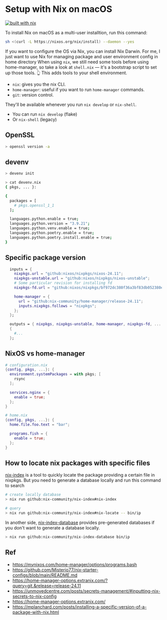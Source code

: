 # Setup with Nix on macOS

[![built with nix](https://builtwithnix.org/badge.svg)](https://builtwithnix.org)

To install Nix on macOS as a multi-user installtion, run this command:

```bash
sh <(curl -L https://nixos.org/nix/install) --daemon --yes
```

If you want to configure the OS via Nix, you can install Nix Darwin. For me, I just want to use Nix for managing package and user environment config in home directory
When using `nix`, we still need some tools before using home-manager, so take a look at `shell.nix` — it's a bootstrap script to set up those tools.
👆 This adds tools to your shell environment.

- `nix`: gives you the nix CLI.
- `home-manager`: useful if you want to run `home-manager` commands.
- `git`: version control.

They'll be available whenever you run `nix develop` or `nix-shell`.

- You can run `nix develop` (flake)
- Or `nix-shell` (legacy)

## OpenSSL

```bash
> openssl version -a
```

## devenv

```bash
> devenv init

> cat devenv.nix
{ pkgs, ... }:

{
  packages = [
    # pkgs.openssl_1_1
  ];

  languages.python.enable = true;
  languages.python.version = "3.9.21";
  languages.python.venv.enable = true;
  languages.python.poetry.enable = true;
  languages.python.poetry.install.enable = true;
}
```

## Specific package version

```nix
  inputs = {
    nixpkgs.url = "github:nixos/nixpkgs/nixos-24.11";
    nixpkgs-unstable.url = "github:nixos/nixpkgs/nixos-unstable";
    # Some particular revision for installing fd
    nixpkgs-fd.url = "github:nixos/nixpkgs/bf972dc380f36a3bf83db052380e55f0eaa7dcb6";

    home-manager = {
      url = "github:nix-community/home-manager/release-24.11";
      inputs.nixpkgs.follows = "nixpkgs";
    };
  };

```

```nix
  outputs = { nixpkgs, nixpkgs-unstable, home-manager, nixpkgs-fd, ... }:
  {
    #...
  };
```

## NixOS vs home-manager

```nix
# configuration.nix
{config, pkgs, ...}: {
  environment.systemPackages = with pkgs; [
    rsync
  ];

  services.nginx = {
    enable = true;
  };
}
```

```nix
# home.nix
{config, pkgs, ...}: {
  home.file.foo.text = "bar";

  programs.fish = {
    enable = true;
  };
}
```

##  How to locate nix packages with specific files

[nix-index](https://github.com/nix-community/nix-index) is a tool to quickly locate the package providing a certain file in nixpkgs. But you need to generate a database locally and run this command to search

```bash
# create locally database
> nix run github:nix-community/nix-index#nix-index

# query
> nix run github:nix-community/nix-index#nix-locate -- bin/ip
```

In another side, [nix-index-database](https://github.com/nix-community/nix-index-database) provides pre-generated databases if you don't want to generate a database locally.

```bash
> nix run github:nix-community/nix-index-database bin/ip
```

## Ref

- https://mynixos.com/home-manager/options/programs.bash
- https://github.com/Misterio77/nix-starter-configs/blob/main/README.md
- https://home-manager-options.extranix.com/?query=git.&release=release-24.11
- https://unmovedcentre.com/posts/secrets-management/#inputting-nix-secrets-to-nix-config
- https://home-manager-options.extranix.com/
- https://mplanchard.com/posts/installing-a-specific-version-of-a-package-with-nix.html
